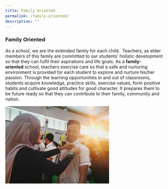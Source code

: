```yaml
---
title: Family Oriented
permalink: /family-oriented/
description: ""
---
```

### **Family Oriented**
As a school, we are the extended family for each child.  Teachers, as elder members of this family are committed to our students’ holistic development so that they can fulfil their aspirations and life goals. As a **family-oriented** school, teachers exercise care so that a safe and nurturing environment is provided for each student to explore and nurture his/her passion. Through the learning opportunities in and out of classrooms, students acquire knowledge, practice skills, exercise values, form positive habits and cultivate good attitudes for good character. It prepares them to be future ready so that they can contribute to their family, community and nation.

<img src="/images/family.jpg" style="width:65%" align=left>

<br clear="left">